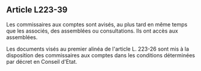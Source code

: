 Article L223-39
----
Les commissaires aux comptes sont avisés, au plus tard en même temps que les
associés, des assemblées ou consultations. Ils ont accès aux assemblées.

Les documents visés au premier alinéa de l'article L. 223-26 sont mis à la
disposition des commissaires aux comptes dans les conditions déterminées par
décret en Conseil d'Etat.
